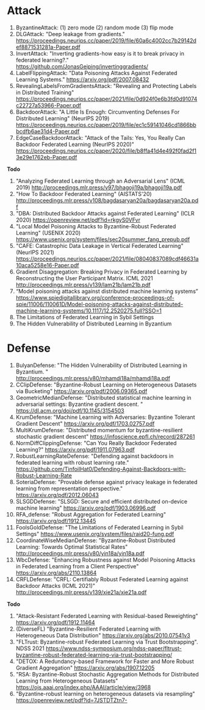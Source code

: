 # Attack
1. ByzantineAttack: (1) zero mode (2) random mode (3) flip mode
2. DLGAttack: "Deep leakage from gradients." 
https://proceedings.neurips.cc/paper/2019/file/60a6c4002cc7b29142def8871531281a-Paper.pdf
3. InvertAttack: "Inverting gradients-how easy is it to break privacy in federated learning?."
https://github.com/JonasGeiping/invertinggradients/
4. LabelFlippingAttack: "Data Poisoning Attacks Against Federated Learning Systems." 
https://arxiv.org/pdf/2007.08432
5. RevealingLabelsFromGradientsAttack: "Revealing and Protecting Labels in Distributed Training" 
https://proceedings.neurips.cc/paper/2021/file/0d924f0e6b3fd0d91074c22727a53966-Paper.pdf
6. BackdoorAttack: "A Little Is Enough: Circumventing Defenses For Distributed Learning" (NeurIPS 2019) 
https://proceedings.neurips.cc/paper/2019/file/ec1c59141046cd1866bbbcdfb6ae31d4-Paper.pdf
7. EdgeCaseBackdoorAttack: "Attack of the Tails: Yes, You Really Can Backdoor Federated Learning (NeurIPS 2020)" 
https://proceedings.neurips.cc/paper/2020/file/b8ffa41d4e492f0fad2f13e29e1762eb-Paper.pdf

**Todo**
1. "Analyzing Federated Learning through an Adversarial Lens" (ICML 2019) 
http://proceedings.mlr.press/v97/bhagoji19a/bhagoji19a.pdf
2. "How To Backdoor Federated Learning" (AISTATS'20) 
http://proceedings.mlr.press/v108/bagdasaryan20a/bagdasaryan20a.pdf
3. "DBA: Distributed Backdoor Attacks against Federated Learning" (ICLR 2020)
https://openreview.net/pdf?id=rkgyS0VFvr
4. "Local Model Poisoning Attacks to Byzantine-Robust Federated Learning" (USENIX 2020)
https://www.usenix.org/system/files/sec20summer_fang_prepub.pdf
5. "CAFE: Catastrophic Data Leakage in Vertical Federated Learning" (NeurIPS 2021)
https://proceedings.neurips.cc/paper/2021/file/08040837089cdf46631a10aca5258e16-Paper.pdf
6. Gradient Disaggregation: Breaking Privacy in Federated Learning by Reconstructing the User Participant Matrix. ICML 2021
http://proceedings.mlr.press/v139/lam21b/lam21b.pdf
7. “Model poisoning attacks against distributed machine learning systems” 
https://www.spiedigitallibrary.org/conference-proceedings-of-spie/11006/110061D/Model-poisoning-attacks-against-distributed-machine-learning-systems/10.1117/12.2520275.full?SSO=1
8. The Limitations of Federated Learning in Sybil Settings
9. The Hidden Vulnerability of Distributed Learning in Byzantium



# Defense
1. BulyanDefense: "The Hidden Vulnerability of Distributed Learning in Byzantium. "
http://proceedings.mlr.press/v80/mhamdi18a/mhamdi18a.pdf
2. CClipDefense: "Byzantine-Robust Learning on Heterogeneous Datasets via Bucketing"
https://arxiv.org/pdf/2006.09365.pdf
3. GeometricMedianDefense: "Distributed statistical machine learning in adversarial settings: Byzantine gradient descent. "
https://dl.acm.org/doi/pdf/10.1145/3154503
4. KrumDefense: "Machine Learning with Adversaries: Byzantine Tolerant Gradient Descent"
https://arxiv.org/pdf/1703.02757.pdf
5. MultiKrumDefense: "Distributed momentum for byzantine-resilient stochastic gradient descent"
https://infoscience.epfl.ch/record/287261
6. NormDiffClippingDefense: "Can You Really Backdoor Federated Learning?" 
https://arxiv.org/pdf/1911.07963.pdf 
7. RobustLearningRateDefense: "Defending against backdoors in federated learning with robust learning rate."
https://github.com/TinfoilHat0/Defending-Against-Backdoors-with-Robust-Learning-Rate
8. SoteriaDefense: "Provable defense against privacy leakage in federated learning from representation perspective." 
https://arxiv.org/pdf/2012.06043
9. SLSGDDefense: "SLSGD: Secure and efficient distributed on-device machine learning"
https://arxiv.org/pdf/1903.06996.pdf
10. RFA_defense: "Robust Aggregation for Federated Learning"
https://arxiv.org/pdf/1912.13445
11. FoolsGoldDefense: "The Limitations of Federated Learning in Sybil Settings"
https://www.usenix.org/system/files/raid20-fung.pdf
12. CoordinateWiseMedianDefense: "Byzantine-Robust Distributed Learning: Towards Optimal Statistical Rates"
http://proceedings.mlr.press/v80/yin18a/yin18a.pdf
13. WbcDefense: "Enhancing Robustness against Model Poisoning Attacks in Federated Learning from a Client Perspective" 
https://arxiv.org/abs/2110.13864
14. CRFLDefense: "CRFL: Certifiably Robust Federated Learning against Backdoor Attacks (ICML 2021)"
http://proceedings.mlr.press/v139/xie21a/xie21a.pdf



**Todo**
1. "Attack-Resistant Federated Learning with Residual-based Reweighting"
https://arxiv.org/pdf/1912.11464
2. (DiverseFL) "Byzantine-Resilient Federated Learning with Heterogeneous Data Distribution"
https://arxiv.org/abs/2010.07541v3
3. "FLTrust: Byzantine-robust Federated Learning via Trust Bootstrapping". NDSS 2021
https://www.ndss-symposium.org/ndss-paper/fltrust-byzantine-robust-federated-learning-via-trust-bootstrapping/
4. "DETOX: A Redundancy-based Framework for Faster and More Robust Gradient Aggregation"
https://arxiv.org/abs/1907.12205
5. "RSA: Byzantine-Robust Stochastic Aggregation Methods for Distributed Learning from Heterogeneous Datasets"
https://ojs.aaai.org/index.php/AAAI/article/view/3968
6. "Byzantine-robust learning on heterogeneous datasets via resampling"
https://openreview.net/pdf?id=7JSTDTZtn7-
